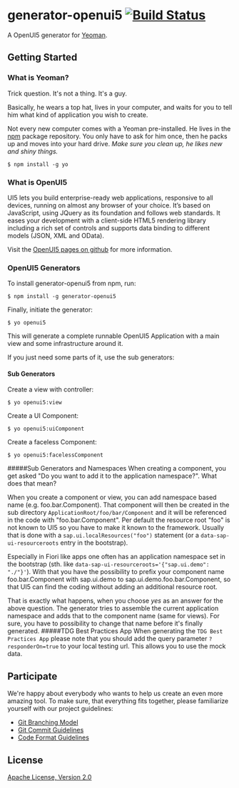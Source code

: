 # generator-openui5 [![Build Status](https://secure.travis-ci.org/saschakiefer/generator-openui5.png?branch=master)](https://travis-ci.org/saschakiefer/generator-openui5)

A OpenUI5 generator for [Yeoman](http://yeoman.io).


## Getting Started

### What is Yeoman?

Trick question. It's not a thing. It's a guy.

Basically, he wears a top hat, lives in your computer, and waits for you to tell him what kind of application you wish to create.

Not every new computer comes with a Yeoman pre-installed. He lives in the [npm](https://npmjs.org) package repository. You only have to ask for him once, then he packs up and moves into your hard drive. *Make sure you clean up, he likes new and shiny things.*

```
$ npm install -g yo
```

### What is OpenUI5

UI5 lets you build enterprise-ready web applications, responsive to all devices, running on almost any browser of your choice. It’s based on JavaScript, using JQuery as its foundation and follows web standards. It eases your development with a client-side HTML5 rendering library including a rich set of controls and supports data binding to different models (JSON, XML and OData).

Visit the [OpenUI5 pages on github](http://sap.github.io/openui5/) for more information.

### OpenUI5 Generators

To install generator-openui5 from npm, run:

```
$ npm install -g generator-openui5
```

Finally, initiate the generator:

```
$ yo openui5
```
This will generate a complete runnable OpenUI5 Application with a main view and some infrastructure around it.

If you just need some parts of it, use the sub generators:
#### Sub Generators
Create a view with controller:

```
$ yo openui5:view
```

Create a UI Component:

```
$ yo openui5:uiComponent
```

Create a faceless Component:

```
$ yo openui5:facelessComponent
```
#####Sub Generators and Namespaces
When creating a component, you get asked "Do you want to add it to the application namespace?". What does that mean?

When you create a component or view, you can add namespace based name (e.g. foo.bar.Component). That component will then be created in the sub directory ```ApplicationRoot/foo/bar/Component``` and it will be referenced in the code with "foo.bar.Component". Per default the resource root "foo" is not known to UI5 so you have to make it known to the framework. Usually that is done with a ```sap.ui.localResources("foo")``` statement (or a ```data-sap-ui-resourceroots``` entry in the bootstrap).

Especially in Fiori like apps one often has an application namespace set in the bootstrap (sth. like ```data-sap-ui-resourceroots='{"sap.ui.demo": "./"}'```). With that you have the possibility to prefix your component name foo.bar.Component with sap.ui.demo to sap.ui.demo.foo.bar.Component, so that UI5 can find the coding without adding an additional resource root.

That is exactly what happens, when you choose _yes_ as an answer for the above question. The generator tries to assemble the current application namespace and adds that to the component name (same for views). For sure, you have to possibility to change that name before it's finally generated.
#####TDG Best Practices App
When generating the ```TDG Best Practices App``` please note that you should add the query parameter ```?responderOn=true``` to your local testing url. This allows you to use the mock data.


## Participate
We're happy about everybody who wants to help us create an even more amazing tool. To make sure, that everything fits together, please familiarize yourself with our project guidelines:

* [Git Branching Model](https://github.com/saschakiefer/generator-openui5/wiki/Git%20Branching%20Model)
* [Git Commit Guidelines](https://github.com/saschakiefer/generator-openui5/wiki/Git-Commit-Guidelines)
* [Code Format Guidelines](https://github.com/saschakiefer/generator-openui5/wiki/Code-Format-Guidelines)

## License

[Apache License, Version 2.0](https://github.com/saschakiefer/generator-openui5/blob/master/LICENSE)
